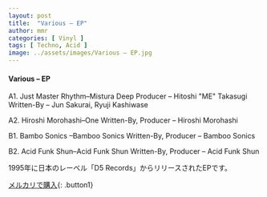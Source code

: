 ```yaml
---
layout: post
title:  "Various – EP"
author: mmr
categories: [ Vinyl ]
tags: [ Techno, Acid ]
image: ../assets/images/Various – EP.jpg
---
```


#### Various – EP

A1. Just Master Rhythm–Mistura Deep
Producer – Hitoshi "ME" Takasugi
Written-By – Jun Sakurai, Ryuji Kashiwase

A2. Hiroshi Morohashi–One
Written-By, Producer – Hiroshi Morohashi

B1. Bambo Sonics –Bamboo Sonics
Written-By, Producer – Bamboo Sonics

B2. Acid Funk Shun–Acid Funk Shun
Written-By, Producer – Acid Funk Shun

1995年に日本のレーベル「D5 Records」からリリースされたEPです。


[メルカリで購入](https://jp.mercari.com/item/m93431090288){: .button1}

